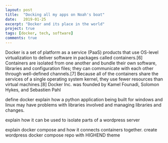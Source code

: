 ```yaml
---
layout: post
title:  "Docking all my apps on Noah's boat"
date:   2019-01-25
excerpt: "Docker and its place in the world"
project: true
tags: [docker, tech, software]
comments: true
---
```


Docker is a set of platform as a service (PaaS) products that use OS-level virtualization to deliver software in packages called containers.[6] Containers are isolated from one another and bundle their own software, libraries and configuration files; they can communicate with each other through well-defined channels.[7] Because all of the containers share the services of a single operating system kernel, they use fewer resources than virtual machines.[8] 
Docker Inc. was founded by Kamel Founadi, Solomon Hykes, and Sebastien Pahl



define docker
explain how a python application being built for windows and linux
may have problems with libraries involved and managing libraries and changes.

explain how it can be used to isolate parts of a wordpress server

explain docker compose and how it connects containers together.
create wordpress docker compose repo with HIGHEND theme
